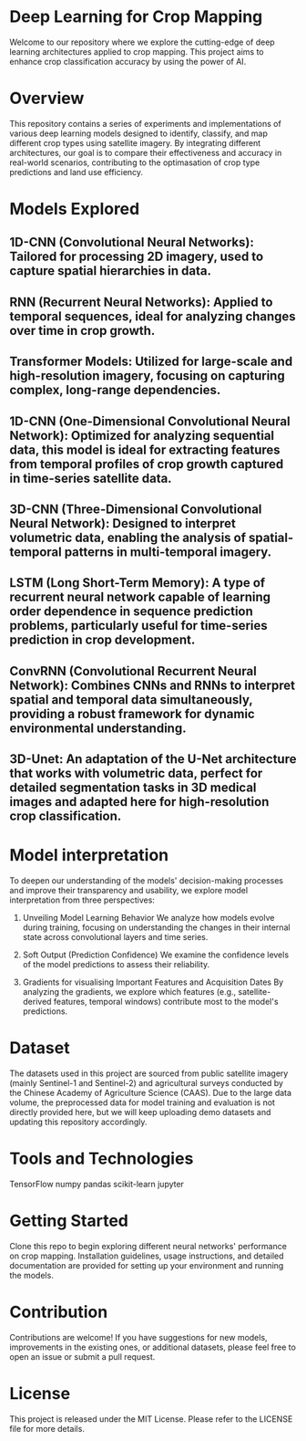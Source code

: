 # Deep Learning for Crop Mapping

Welcome to our repository where we explore the cutting-edge of deep learning architectures applied to crop mapping. This project aims to enhance crop classification accuracy by using the power of AI.

# Overview
This repository contains a series of experiments and implementations of various deep learning models designed to identify, classify, and map different crop types using satellite imagery. By integrating different architectures, our goal is to compare their effectiveness and accuracy in real-world scenarios, contributing to the optimasation of crop type predictions and land use efficiency.

# Models Explored
## 1D-CNN (Convolutional Neural Networks): Tailored for processing 2D imagery, used to capture spatial hierarchies in data.
## RNN (Recurrent Neural Networks): Applied to temporal sequences, ideal for analyzing changes over time in crop growth.
## Transformer Models: Utilized for large-scale and high-resolution imagery, focusing on capturing complex, long-range dependencies.
## 1D-CNN (One-Dimensional Convolutional Neural Network): Optimized for analyzing sequential data, this model is ideal for extracting features from temporal profiles of crop growth captured in time-series satellite data.
## 3D-CNN (Three-Dimensional Convolutional Neural Network): Designed to interpret volumetric data, enabling the analysis of spatial-temporal patterns in multi-temporal imagery.
## LSTM (Long Short-Term Memory): A type of recurrent neural network capable of learning order dependence in sequence prediction problems, particularly useful for time-series prediction in crop development.
## ConvRNN (Convolutional Recurrent Neural Network): Combines CNNs and RNNs to interpret spatial and temporal data simultaneously, providing a robust framework for dynamic environmental understanding.
## 3D-Unet: An adaptation of the U-Net architecture that works with volumetric data, perfect for detailed segmentation tasks in 3D medical images and adapted here for high-resolution crop classification.

# Model interpretation
To deepen our understanding of the models' decision-making processes and improve their transparency and usability, we explore model interpretation from three perspectives:

1. Unveiling Model Learning Behavior
We analyze how models evolve during training, focusing on understanding the changes in their internal state across convolutional layers and time series. 

2. Soft Output (Prediction Confidence)
We examine the confidence levels of the model predictions to assess their reliability. 

3. Gradients for visualising Important Features and Acquisition Dates
By analyzing the gradients, we explore which features (e.g., satellite-derived features, temporal windows) contribute most to the model's predictions.


# Dataset
The datasets used in this project are sourced from public satellite imagery (mainly Sentinel-1 and Sentinel-2) and agricultural surveys conducted by the Chinese Academy of Agriculture Science (CAAS). Due to the large data volume, the preprocessed data for model training and evaluation is not directly provided here, but we will keep uploading demo datasets and updating this repository accordingly.

# Tools and Technologies
TensorFlow
numpy
pandas
scikit-learn
jupyter

# Getting Started
Clone this repo to begin exploring different neural networks' performance on crop mapping. Installation guidelines, usage instructions, and detailed documentation are provided for setting up your environment and running the models.

# Contribution
Contributions are welcome! If you have suggestions for new models, improvements in the existing ones, or additional datasets, please feel free to open an issue or submit a pull request.

# License
This project is released under the MIT License. Please refer to the LICENSE file for more details.
